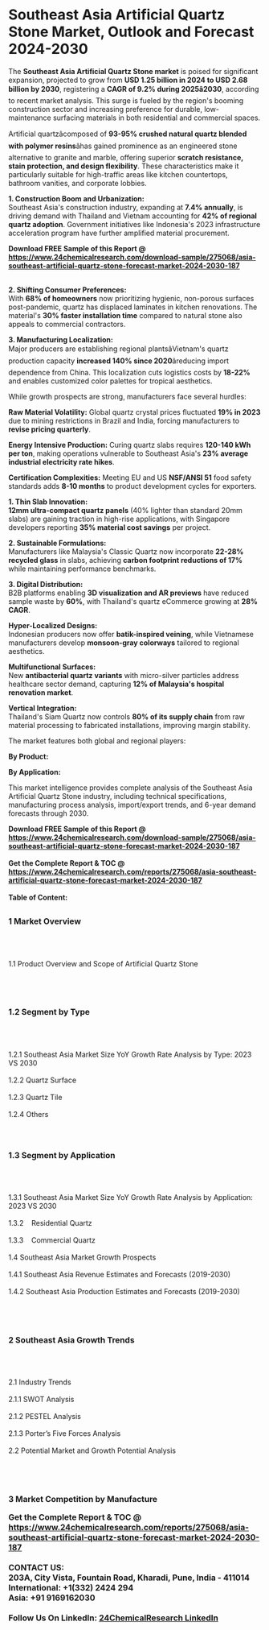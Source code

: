 <h1>Southeast Asia Artificial Quartz Stone Market, Outlook and Forecast 2024-2030</h1><p>The <strong>Southeast Asia Artificial Quartz Stone market</strong> is poised for significant expansion, projected to grow from <strong>USD 1.25 billion in 2024 to USD 2.68 billion by 2030</strong>, registering a <strong>CAGR of 9.2% during 2025â2030</strong>, according to recent market analysis. This surge is fueled by the region's booming construction sector and increasing preference for durable, low-maintenance surfacing materials in both residential and commercial spaces.</p><p>Artificial quartzâcomposed of <strong>93-95% crushed natural quartz blended with polymer resins</strong>âhas gained prominence as an engineered stone alternative to granite and marble, offering superior <strong>scratch resistance, stain protection, and design flexibility</strong>. These characteristics make it particularly suitable for high-traffic areas like kitchen countertops, bathroom vanities, and corporate lobbies.</p><p><strong>1. Construction Boom and Urbanization:</strong><br>
Southeast Asia's construction industry, expanding at <strong>7.4% annually</strong>, is driving demand with Thailand and Vietnam accounting for <strong>42% of regional quartz adoption</strong>. Government initiatives like Indonesia's 2023 infrastructure acceleration program have further amplified material procurement.</p><div><b>Download FREE Sample of this Report @ 
            <a href="https://www.24chemicalresearch.com/download-sample/275068/asia-southeast-artificial-quartz-stone-forecast-market-2024-2030-187">
            https://www.24chemicalresearch.com/download-sample/275068/asia-southeast-artificial-quartz-stone-forecast-market-2024-2030-187</a></b></div><br><p><strong>2. Shifting Consumer Preferences:</strong><br>
With <strong>68% of homeowners</strong> now prioritizing hygienic, non-porous surfaces post-pandemic, quartz has displaced laminates in kitchen renovations. The material's <strong>30% faster installation time</strong> compared to natural stone also appeals to commercial contractors.</p><p><strong>3. Manufacturing Localization:</strong><br>
Major producers are establishing regional plantsâVietnam's quartz production capacity <strong>increased 140% since 2020</strong>âreducing import dependence from China. This localization cuts logistics costs by <strong>18-22%</strong> and enables customized color palettes for tropical aesthetics.</p><p>While growth prospects are strong, manufacturers face several hurdles:</p><p><strong>Raw Material Volatility:</strong> Global quartz crystal prices fluctuated <strong>19% in 2023</strong> due to mining restrictions in Brazil and India, forcing manufacturers to <strong>revise pricing quarterly</strong>.</p><p><strong>Energy Intensive Production:</strong> Curing quartz slabs requires <strong>120-140 kWh per ton</strong>, making operations vulnerable to Southeast Asia's <strong>23% average industrial electricity rate hikes</strong>.</p><p><strong>Certification Complexities:</strong> Meeting EU and US <strong>NSF/ANSI 51</strong> food safety standards adds <strong>8-10 months</strong> to product development cycles for exporters.</p><p><strong>1. Thin Slab Innovation:</strong><br>
<strong>12mm ultra-compact quartz panels</strong> (40% lighter than standard 20mm slabs) are gaining traction in high-rise applications, with Singapore developers reporting <strong>35% material cost savings</strong> per project.</p><p><strong>2. Sustainable Formulations:</strong><br>
Manufacturers like Malaysia's Classic Quartz now incorporate <strong>22-28% recycled glass</strong> in slabs, achieving <strong>carbon footprint reductions of 17%</strong> while maintaining performance benchmarks.</p><p><strong>3. Digital Distribution:</strong><br>
B2B platforms enabling <strong>3D visualization and AR previews</strong> have reduced sample waste by <strong>60%</strong>, with Thailand's quartz eCommerce growing at <strong>28% CAGR</strong>.</p><p><strong>Hyper-Localized Designs:</strong><br>
    Indonesian producers now offer <strong>batik-inspired veining</strong>, while Vietnamese manufacturers develop <strong>monsoon-gray colorways</strong> tailored to regional aesthetics.</p><p><strong>Multifunctional Surfaces:</strong><br>
    New <strong>antibacterial quartz variants</strong> with micro-silver particles address healthcare sector demand, capturing <strong>12% of Malaysia's hospital renovation market</strong>.</p><p><strong>Vertical Integration:</strong><br>
    Thailand's Siam Quartz now controls <strong>80% of its supply chain</strong> from raw material processing to fabricated installations, improving margin stability.</p><p>The market features both global and regional players:</p><p><strong>By Product:</strong></p><p><strong>By Application:</strong></p><p>This market intelligence provides complete analysis of the Southeast Asia Artificial Quartz Stone industry, including technical specifications, manufacturing process analysis, import/export trends, and 6-year demand forecasts through 2030.</p><div><b>Download FREE Sample of this Report @ 
            <a href="https://www.24chemicalresearch.com/download-sample/275068/asia-southeast-artificial-quartz-stone-forecast-market-2024-2030-187">
            https://www.24chemicalresearch.com/download-sample/275068/asia-southeast-artificial-quartz-stone-forecast-market-2024-2030-187</a></b></div><br><div><b>Get the Complete Report & TOC @ 
            <a href="https://www.24chemicalresearch.com/reports/275068/asia-southeast-artificial-quartz-stone-forecast-market-2024-2030-187">
            https://www.24chemicalresearch.com/reports/275068/asia-southeast-artificial-quartz-stone-forecast-market-2024-2030-187</a></b></div><br>
            <b>Table of Content:</b><p><h2><span style="font-size:16px"><strong>1 Market Overview&nbsp;&nbsp; &nbsp;</strong></span></h2><br />
<br />
<p>1.1 Product Overview and Scope of Artificial Quartz Stone&nbsp;</p><br />
<br />
<h2><strong><span style="font-size:16px">1.2 Segment by Type&nbsp;&nbsp; &nbsp;</span></strong></h2><br />
<br />
<p>1.2.1 Southeast Asia Market Size YoY Growth Rate Analysis by Type: 2023 VS 2030&nbsp;&nbsp; &nbsp;<br /><br />
1.2.2 Quartz Surface&nbsp;&nbsp; &nbsp;<br /><br />
1.2.3 Quartz Tile<br /><br />
1.2.4 Others<br /><br />
<br />
<h2><span style="font-size:16px"><strong>1.3 Segment by Application&nbsp;&nbsp;</strong></span></h2><br />
<br />
<p>1.3.1 Southeast Asia Market Size YoY Growth Rate Analysis by Application: 2023 VS 2030&nbsp;&nbsp; &nbsp;<br /><br />
1.3.2&nbsp;&nbsp; &nbsp;Residential Quartz<br /><br />
1.3.3&nbsp;&nbsp; &nbsp;Commercial Quartz<br /><br />
1.4 Southeast Asia Market Growth Prospects&nbsp;&nbsp; &nbsp;<br /><br />
1.4.1 Southeast Asia Revenue Estimates and Forecasts (2019-2030)&nbsp;&nbsp; &nbsp;<br /><br />
1.4.2 Southeast Asia Production Estimates and Forecasts (2019-2030)&nbsp;&nbsp;</p><br />
<br />
<h2><span style="font-size:16px"><strong>2 Southeast Asia Growth Trends&nbsp;&nbsp; &nbsp;</strong></span></h2><br />
<br />
<p>2.1 Industry Trends&nbsp;&nbsp; &nbsp;<br /><br />
2.1.1 SWOT Analysis&nbsp;&nbsp; &nbsp;<br /><br />
2.1.2 PESTEL Analysis&nbsp;&nbsp; &nbsp;<br /><br />
2.1.3 Porter&rsquo;s Five Forces Analysis&nbsp;&nbsp; &nbsp;<br /><br />
2.2 Potential Market and Growth Potential Analysis&nbsp;&nbsp; &nbsp;</p><br />
<br />
<h2><span style="font-size:16px"><strong>3 Market Competition by Manufacture</p><div><b>Get the Complete Report & TOC @ 
            <a href="https://www.24chemicalresearch.com/reports/275068/asia-southeast-artificial-quartz-stone-forecast-market-2024-2030-187">
            https://www.24chemicalresearch.com/reports/275068/asia-southeast-artificial-quartz-stone-forecast-market-2024-2030-187</a></b></div><br><b>CONTACT US:</b><br>
            203A, City Vista, Fountain Road, Kharadi, Pune, India - 411014<br>
            International: +1(332) 2424 294<br>
            Asia: +91 9169162030 <br><br>
            Follow Us On LinkedIn: <a href="https://www.linkedin.com/company/24chemicalresearch/">24ChemicalResearch LinkedIn</a>